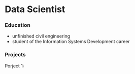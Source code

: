 # Data Scientist

### Education
- unfinished civil engineering
- student of the Information Systems Development career

### Projects
Porject 1:

